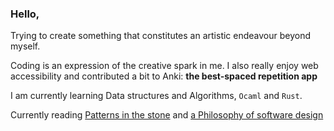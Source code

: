 ### Hello, 

Trying to create something that constitutes an artistic endeavour beyond myself.

Coding is an expression of the creative spark in me. I also really enjoy web accessibility and contributed a bit to Anki: **the best-spaced repetition app**

I am currently learning Data structures and Algorithms, `Ocaml` and `Rust`.

Currently reading [Patterns in the stone](https://www.amazon.com/Pattern-Stone-Computers-Science-Masters/dp/046502596X) and [a Philosophy of software design](https://www.amazon.com/Philosophy-Software-Design-John-Ousterhout/dp/1732102201)

